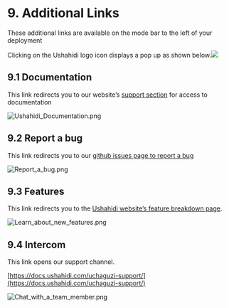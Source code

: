 # 9. Additional Links

These additional links are available on the mode bar to the left of your deployment

Clicking on the Ushahidi logo icon displays a pop up as shown below.![](https://lh5.googleusercontent.com/UC1HUddn09CvzYf4Jo\_llM2VQP4r6sbYLCKgCthYyENX27gnwpV9LiaFyY8CRyHZG8eo-TH22iBdiiFyUc1114zvolJlwd\_P3gxndEojgceSLfZvt1skzmVioHpHKb\_sY4WKyVep)

## 9.1 Documentation <a href="#8-1-documentation" id="8-1-documentation"></a>

This link redirects you to our website’s [support section](https://ushahidi.com/support) for access to documentation

![Ushahidi\_Documentation.png](.gitbook/assets/Test\_-\_Heba.png)

## 9.2 Report a bug <a href="#8-2-report-a-bug" id="8-2-report-a-bug"></a>

This link redirects you to our [github issues page to report a bu](https://github.com/ushahidi/platform/issues/new)[g](https://github.com/ushahidi/platform/issues/new)

![Report\_a\_bug.png](https://lh4.googleusercontent.com/w\_S55OV9p627KhTqtADOhP\_3Zg5ClEMj0tdRKCC08v5avIv1tRiFX2IG6Rxr4vDX7aa7LD7HpA2zVoMMzzmBtnp-X7nkIL6ukLxjnZV-C6PdaQBbUeQSoX\_6WKru\_qREw6UktaQU)

## 9.3 Features <a href="#8-3-features" id="8-3-features"></a>

This link redirects you to the [Ushahidi website’s feature breakdown page](http://ushahidi.com/features).

![Learn\_about\_new\_features.png](https://lh3.googleusercontent.com/pnTcFu8JLRBaDDWVrhk1XQVb13xVVeChz9ebyb\_3azw7Td6pr\_68216I90T\_oJkLIPGs0DXZc\_bZnk9xrrPZEfn3yJtHjVjIs7ZdP6F-xWMo3nc8FfqsRnEoRgE3oPUo5\_-H8Q5\_)

## 9.4 Intercom

This link opens our support channel.

[https://docs.ushahidi.com/uchaguzi-support/](https://docs.ushahidi.com/uchaguzi-support/)

![Chat\_with\_a\_team\_member.png](https://lh4.googleusercontent.com/wgxSCoHw0XLjysAvfLkgS5n4EOdXItJga85VnoAhA7LZlxVrk9Z5En7eCwOZ6pDrOFm1jl-CSbaWdGGrF11S\_w3H7N8SOkwg7WGqu7q785kiGbxrGg02TDmZyhJKua6IwLckmHP1)
